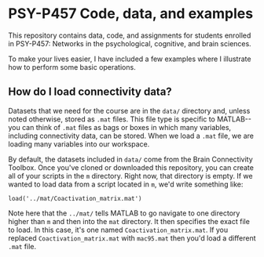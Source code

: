 # PSY-P457 Code, data, and examples
This repository contains data, code, and assignments for students enrolled in PSY-P457: Networks in the psychological, cognitive, and brain sciences.

To make your lives easier, I have included a few examples where I illustrate how to perform some basic operations.

## How do I load connectivity data?
Datasets that we need for the course are in the <code>data/</code> directory and, unless noted otherwise, stored as <code>.mat</code> files. This file type is specific to MATLAB--you can think of <code>.mat</code> files as bags or boxes in which many variables, including connectivity data, can be stored. When we load a <code>.mat</code> file, we are loading many variables into our workspace.

By default, the datasets included in <code>data/</code> come from the Brain Connectivity Toolbox. Once you've cloned or downloaded this repository, you can create all of your scripts in the <code>m</code> directory. Right now, that directory is empty. If we wanted to load data from a script located in <code>m</code>, we'd write something like:

<code>load('../mat/Coactivation_matrix.mat')</code>

Note here that the <code>../mat/</code> tells MATLAB to go navigate to one directory higher than <code>m</code> and then into the <code>mat</code> directory. It then specifies the exact file to load. In this case, it's one named <code>Coactivation_matrix.mat</code>. If you replaced <code>Coactivation_matrix.mat</code> with <code>mac95.mat</code> then you'd load a different <code>.mat</code> file.
